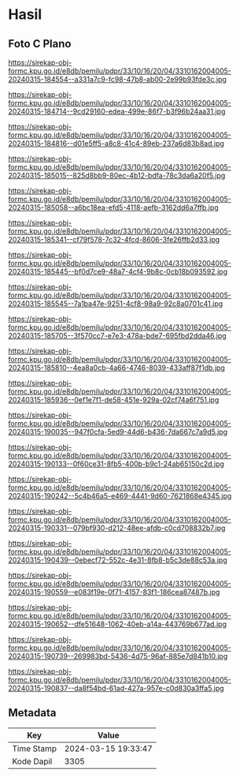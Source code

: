 # Hasil

## Foto C Plano

https://sirekap-obj-formc.kpu.go.id/e8db/pemilu/pdpr/33/10/16/20/04/3310162004005-20240315-184554--a331a7c9-fc98-47b8-ab00-2e99b93fde3c.jpg

https://sirekap-obj-formc.kpu.go.id/e8db/pemilu/pdpr/33/10/16/20/04/3310162004005-20240315-184714--9cd29160-edea-499e-86f7-b3f96b24aa31.jpg

https://sirekap-obj-formc.kpu.go.id/e8db/pemilu/pdpr/33/10/16/20/04/3310162004005-20240315-184816--d01e5ff5-a8c8-41c4-89eb-237a6d83b8ad.jpg

https://sirekap-obj-formc.kpu.go.id/e8db/pemilu/pdpr/33/10/16/20/04/3310162004005-20240315-185015--825d8bb9-80ec-4b12-bdfa-78c3da6a20f5.jpg

https://sirekap-obj-formc.kpu.go.id/e8db/pemilu/pdpr/33/10/16/20/04/3310162004005-20240315-185058--a6bc18ea-efd5-4118-aefb-3162dd6a7ffb.jpg

https://sirekap-obj-formc.kpu.go.id/e8db/pemilu/pdpr/33/10/16/20/04/3310162004005-20240315-185341--cf79f578-7c32-4fcd-8606-3fe26ffb2d33.jpg

https://sirekap-obj-formc.kpu.go.id/e8db/pemilu/pdpr/33/10/16/20/04/3310162004005-20240315-185445--bf0d7ce9-48a7-4cf4-9b8c-0cb18b093592.jpg

https://sirekap-obj-formc.kpu.go.id/e8db/pemilu/pdpr/33/10/16/20/04/3310162004005-20240315-185545--7a1ba47e-9251-4cf8-98a9-92c8a0701c41.jpg

https://sirekap-obj-formc.kpu.go.id/e8db/pemilu/pdpr/33/10/16/20/04/3310162004005-20240315-185705--3f570cc7-e7e3-478a-bde7-695fbd2dda46.jpg

https://sirekap-obj-formc.kpu.go.id/e8db/pemilu/pdpr/33/10/16/20/04/3310162004005-20240315-185810--4ea8a0cb-4a66-4746-8039-433aff87f1db.jpg

https://sirekap-obj-formc.kpu.go.id/e8db/pemilu/pdpr/33/10/16/20/04/3310162004005-20240315-185936--0ef1e7f1-de58-451e-929a-02cf74a6f751.jpg

https://sirekap-obj-formc.kpu.go.id/e8db/pemilu/pdpr/33/10/16/20/04/3310162004005-20240315-190035--947f0cfa-5ed9-44d6-b436-7da667c7a9d5.jpg

https://sirekap-obj-formc.kpu.go.id/e8db/pemilu/pdpr/33/10/16/20/04/3310162004005-20240315-190133--0f60ce31-8fb5-400b-b9c1-24ab65150c2d.jpg

https://sirekap-obj-formc.kpu.go.id/e8db/pemilu/pdpr/33/10/16/20/04/3310162004005-20240315-190242--5c4b46a5-e469-4441-9d60-7621868e4345.jpg

https://sirekap-obj-formc.kpu.go.id/e8db/pemilu/pdpr/33/10/16/20/04/3310162004005-20240315-190331--079bf930-d212-48ee-afdb-c0cd708832b7.jpg

https://sirekap-obj-formc.kpu.go.id/e8db/pemilu/pdpr/33/10/16/20/04/3310162004005-20240315-190439--0ebecf72-552c-4e31-8fb8-b5c3de88c53a.jpg

https://sirekap-obj-formc.kpu.go.id/e8db/pemilu/pdpr/33/10/16/20/04/3310162004005-20240315-190559--e083f19e-0f71-4157-83f1-186cea87487b.jpg

https://sirekap-obj-formc.kpu.go.id/e8db/pemilu/pdpr/33/10/16/20/04/3310162004005-20240315-190652--dfe51648-1062-40eb-a14a-443769b677ad.jpg

https://sirekap-obj-formc.kpu.go.id/e8db/pemilu/pdpr/33/10/16/20/04/3310162004005-20240315-190739--269983bd-5436-4d75-96af-885e7d841b10.jpg

https://sirekap-obj-formc.kpu.go.id/e8db/pemilu/pdpr/33/10/16/20/04/3310162004005-20240315-190837--da8f54bd-61ad-427a-957e-c0d830a3ffa5.jpg


## Metadata

| Key        | Value               |
| ---------- | ------------------- |
| Time Stamp | 2024-03-15 19:33:47 |
| Kode Dapil | 3305                |



